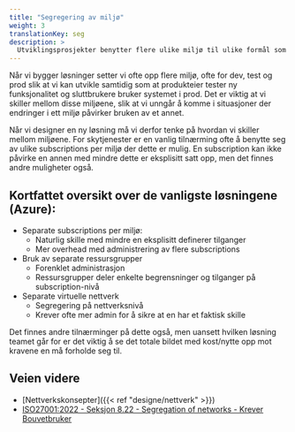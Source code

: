 ```yaml
---
title: "Segregering av miljø"
weight: 3
translationKey: seg
description: >
  Utviklingsprosjekter benytter flere ulike miljø til ulike formål som for å teste deployments i et eget dev-miljø, en eksponerer testmiljø mot produkteier og andre nøkkelpersoner samt produksjonsmiljø mot sluttbrukere. For å unngå at hendelser i ett miljø ikke påvirker et annet må vi segregere disse på et nivå som gir mening for teamet og konteksten man jobber i.  
---
```


Når vi bygger løsninger setter vi ofte opp flere miljø, ofte for dev, test og prod slik at vi kan utvikle samtidig som at produkteier tester ny funksjonalitet og sluttbrukere bruker systemet i prod. Det er viktig at vi skiller mellom disse miljøene, slik at vi unngår å komme i situasjoner der endringer i ett miljø påvirker bruken av et annet. 

Når vi designer en ny løsning må vi derfor tenke på hvordan vi skiller mellom miljøene. For skytjenester er en vanlig tilnærming ofte å benytte seg av ulike subscriptions per miljø der dette er mulig. En subscription kan ikke påvirke en annen med mindre dette er eksplisitt satt opp, men det finnes andre muligheter også.

## Kortfattet oversikt over de vanligste løsningene (Azure):
* Separate subscriptions per miljø:
    * Naturlig skille med mindre en eksplisitt definerer tilganger
    * Mer overhead med administrering av flere subscriptions 
* Bruk av separate ressursgrupper
    * Forenklet administrasjon
    * Ressursgrupper deler enkelte begrensninger og tilganger på subscription-nivå
* Separate virtuelle nettverk
    * Segregering på nettverksnivå
    * Krever ofte mer admin for å sikre at en har et faktisk skille

Det finnes andre tilnærminger på dette også, men uansett hvilken løsning teamet går for er det viktig å se det totale bildet med kost/nytte opp mot kravene en må forholde seg til. 

## Veien videre
* [Nettverkskonsepter]({{< ref "designe/nettverk" >}})
* [ISO27001:2022 - Seksjon 8.22 - Segregation of networks - Krever Bouvetbruker](https://wiki.bouvet.no/display/BLS/Nettverkssikkerhet)

